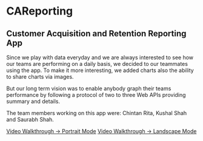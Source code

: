 # CAReporting
## Customer Acquisition and Retention Reporting App

Since we play with data everyday and we are always interested to see how our teams are performing on a daily basis, we decided to our teammates using the app.
To make it more interesting, we added charts also the ability to share charts via images.

But our long term vision was to enable anybody graph their teams performance by following a protocol of two to three Web APIs providing summary and details.

The team members working on this app were: Chintan Rita, Kushal Shah and Saurabh Shah.

[Video Walkthrough -> Portrait Mode](carreporting.gif)
[Video Walkthrough -> Landscape Mode](carreporting-2.gif)
